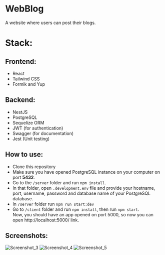 # WebBlog

A website where users can post their blogs.

# Stack:

## Frontend:

- React
- Tailwind CSS
- Formik and Yup

## Backend:

- NestJS
- PostgreSQL
- Sequelize ORM
- JWT (for authentication)
- Swagger (for documentation)
- Jest (Unit testing)

## How to use:

- Clone this repository
- Make sure you have opened PostgreSQL instance on your computer on port **5432**.
- Go to the `/server` folder and run `npm install`.
- In that folder, open `.development.env` file and provide your hostname, port, username, password and database name of your PostgreSQL database.
- In `/server` folder run `npm run start:dev`
- Go to `/client` folder and run `npm install`, then run `npm start`.
  <br/>
  Now, you should have an app opened on port 5000, so now you can open http://localhost:5000/ link.

## Screenshots:

![Screenshot_3](https://github.com/StellarLis/Messenger/assets/86295320/80966a17-9f03-4cb9-841d-a880ae37efbd)
![Screenshot_4](https://github.com/StellarLis/Messenger/assets/86295320/d03d3a0f-6b17-4dee-9602-802d81a238e3)
![Screenshot_5](https://github.com/StellarLis/Messenger/assets/86295320/325498df-282f-48b2-926a-f466cf3d3b04)
